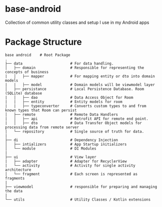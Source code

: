 # base-android
Collection of common utility classes and setup I use in my Android apps

# Package Structure
    
    base android    # Root Package
    .
    ├── data                      # For data handling.
    │   ├── domain                # Responsible for representing the concepts of business
    |   │   ├── mapper            # For mapping entity or dto into domain models   
    |   |   ├── model             # Domain models will be viewmodel layer
    │   ├── persistance           # Local Persistence Database. Room (SQLite) database
    |   │   ├── dao               # Data Access Object for Room   
    |   |   ├── entity            # Entity models for room 
    |   |   ├── typeconverter     # Converts custom types to and from known types that Room can persist
    │   ├── remote                # Remote Data Handlers     
    |   │   ├── api               # Retrofit API for remote end point.
    |   │   ├── dto               # Data Transfer Object models for processing data from remote server
    │   └── repository            # Single source of truth for data.
    |
    ├── di                        # Dependency Injection             
    │   ├── intializers           # App Startup initializers   
    │   └── module                # DI Modules
    |
    ├── ui                        # View layer
    |   ├── adapter               # Adapter for RecyclerView
    |   └── activity              # Activity for single activity architecture  
    │   └── fragment              # Each screen is represented as fragments
    |
    ├── viewmodel                 # responsible for preparing and managing the data 
    |
    └── utils                     # Utility Classes / Kotlin extensions
